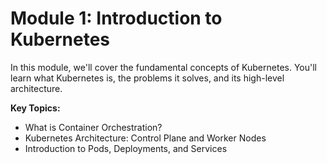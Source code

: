 # Module 1: Introduction to Kubernetes

In this module, we'll cover the fundamental concepts of Kubernetes. You'll learn what Kubernetes is, the problems it solves, and its high-level architecture.

**Key Topics:**
*   What is Container Orchestration?
*   Kubernetes Architecture: Control Plane and Worker Nodes
*   Introduction to Pods, Deployments, and Services
